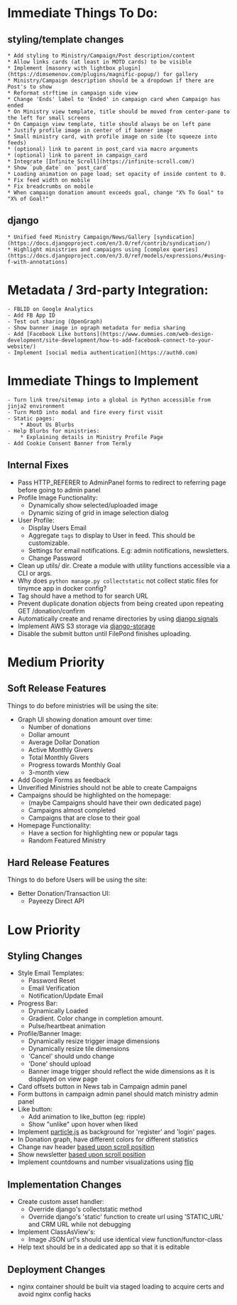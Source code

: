 # Immediate Things To Do:
## styling/template changes
    * Add styling to Ministry/Campaign/Post description/content
    * Allow links cards (at least in MOTD cards) to be visible
    * Implement [masonry with lightbox plugin](https://dimsemenov.com/plugins/magnific-popup/) for gallery
    * Ministry/Campaign description should be a dropdown if there are Post's to show
    * Reformat strftime in campaign side view
    * Change 'Ends' label to 'Ended' in campaign card when Campaign has ended
    * On Ministry view template, title should be moved from center-pane to the left for small screens
    * On Campaign view template, title should always be on left pane
    * Justify profile image in center of if banner image
    * Small ministry card, with profile image on side (to squeeze into feeds)
    * (optional) link to parent in post_card via macro arguments
    * (optional) link to parent in campaign_card
    * Integrate [Infinite Scroll](https://infinite-scroll.com/)
    * Show `pub_date` on `post_card`
    * Loading animation on page load; set opacity of inside content to 0.
    * Fix feed width on mobile
    * Fix breadcrumbs on mobile
    * When campaign donation amount exceeds goal, change "X% To Goal" to "X% of Goal!"
    

## django
    * Unified feed Ministry Campaign/News/Gallery [syndication](https://docs.djangoproject.com/en/3.0/ref/contrib/syndication/)
    * Highlight ministries and campaigns using [complex queries](https://docs.djangoproject.com/en/3.0/ref/models/expressions/#using-f-with-annotations)
    


# Metadata / 3rd-party Integration:
    - FBLID on Google Analytics
    - Add FB App ID
    - Test out sharing (OpenGraph)
    - Show banner image in ograph metadata for media sharing
    - Add [Facebook Like buttons](https://www.dummies.com/web-design-development/site-development/how-to-add-facebook-connect-to-your-website/)
    - Implement [social media authentication](https://auth0.com)


# Immediate Things to Implement
    - Turn link tree/sitemap into a global in Python accessible from jinja2 environment
    - Turn MotD into modal and fire every first visit
    - Static pages:
        * About Us Blurbs
    - Help Blurbs for ministries:
        * Explaining details in Ministry Profile Page
    - Add Cookie Consent Banner from Termly


## Internal Fixes
- Pass HTTP_REFERER to AdminPanel forms to redirect to referring page before going to admin panel
- Profile Image Functionality:
    * Dynamically show selected/uploaded image
    * Dynamic sizing of grid in image selection dialog
- User Profile:
    * Display Users Email
    * Aggregate `tags` to display to User in feed. This should be customizable.
    * Settings for email notifications. E.g: admin notifications, newsletters.
    * Change Password
- Clean up utils/ dir. Create a module with utility functions accessible via a CLI or args.
- Why does `python manage.py collectstatic` not collect static files for tinymce app in docker config?
- Tag should have a method to for search URL
- Prevent duplicate donation objects from being created upon repeating GET /donation/confirm
- Automatically create and rename directories by using [django signals](https://docs.djangoproject.com/en/3.0/ref/signals/#django.db.models.signals.pre_save)
- Implement AWS S3 storage via [django-storage](https://django-storages.readthedocs.io/en/latest/backends/amazon-S3.html)
- Disable the submit button until FilePond finishes uploading.


# Medium Priority 
## Soft Release Features
Things to do before ministries will be using the site:
- Graph UI showing donation amount over time:
    * Number of donations
    * Dollar amount
    * Average Dollar Donation
    * Active Monthly Givers
    * Total Monthly Givers
    * Progress towards Monthly Goal
    * 3-month view
- Add Google Forms as feedback
- Unverified Ministries should not be able to create Campaigns
- Campaigns should be highlighted on the homepage:
    - (maybe Campaigns should have their own dedicated page)
    * Campaigns almost completed
    * Campaigns that are close to their goal
- Homepage Functionality:
    * Have a section for highlighting new or popular tags
    * Random Featured Ministry

## Hard Release Features
Things to do before Users will be using the site:
- Better Donation/Transaction UI:
    * Payeezy Direct API

# Low Priority
## Styling Changes
- Style Email Templates:
    * Password Reset
    * Email Verification
    * Notification/Update Email
- Progress Bar:
    * Dynamically Loaded
    * Gradient. Color change in completion amount.
    * Pulse/heartbeat animation
- Profile/Banner Image:
    * Dynamically resize trigger image dimensions
    * Dynamically resize tile dimensions
    * 'Cancel' should undo change
    * 'Done' should upload
    * Banner image trigger should reflect the wide dimensions as it is displayed on view page
- Card offsets button in News tab in Campaign admin panel
- Form buttons in campaign admin panel should match ministry admin panel
- Like button:
    * Add animation to like_button (eg: ripple)
    * Show "unlike" upon hover when liked
- Implement [particle.js](https://github.com/VincentGarreau/particles.js/) as background for 'register' and 'login' pages.    
- In Donation graph, have different colors for different statistics
- Change nav header [based upon scroll position](https://pqina.nl/blog/applying-styles-based-on-the-user-scroll-position-with-smart-css/)
- Show newsletter [based upon scroll position](https://pqina.nl/blog/using-smart-css-to-time-your-wonderful-newsletter-popup/)
- Implement countdowns and number visualizations using [flip](https://pqina.nl/flip/)

## Implementation Changes
- Create custom asset handler:
    * Override django's collectstatic method
    * Override django's 'static' function to create url using 'STATIC_URL' and CRM URL while not debugging
- Implement ClassAsView's:
    * Image JSON url's should use identical view function/functor-class
- Help text should be in a dedicated app so that it is editable

## Deployment Changes
- nginx container should be built via staged loading to acquire certs and avoid nginx config hacks
